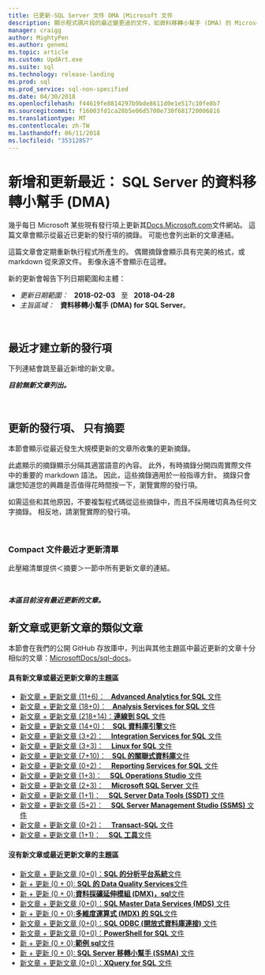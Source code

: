```yaml
---
title: 已更新-SQL Server 文件 DMA |Microsoft 文件
description: 顯示程式碼片段的最近變更過的文件，如資料移轉小幫手 (DMA) 的 Microsoft SQL Server 的更新內容。
manager: craigg
author: MightyPen
ms.author: genemi
ms.topic: article
ms.custom: UpdArt.exe
ms.suite: sql
ms.technology: release-landing
ms.prod: sql
ms.prod_service: sql-non-specified
ms.date: 04/30/2018
ms.openlocfilehash: f44619fe8814297b9bde8611d0e1e517c10fe8b7
ms.sourcegitcommit: f16003fd1ca28b5e06d5700e730f681720006816
ms.translationtype: MT
ms.contentlocale: zh-TW
ms.lasthandoff: 06/11/2018
ms.locfileid: "35312857"
---
```

# <a name="new-and-recently-updated-data-migration-assistant-dma-for-sql-server"></a>新增和更新最近： SQL Server 的資料移轉小幫手 (DMA)



幾乎每日 Microsoft 某些現有發行項上更新其[Docs.Microsoft.com](http://docs.microsoft.com/)文件網站。 這篇文章會顯示從最近已更新的發行項的摘錄。 可能也會列出新的文章連結。

這篇文章會定期重新執行程式所產生的。 偶爾摘錄會顯示具有完美的格式，或 markdown 從來源文件。 影像永遠不會顯示在這裡。

新的更新會報告下列日期範圍和主體：



- *更新日期範圍：* &nbsp; **2018-02-03** &nbsp; 至 &nbsp; **2018-04-28**
- *主旨區域：* &nbsp; **資料移轉小幫手 (DMA) for SQL Server**。




&nbsp;

## <a name="new-articles-created-recently"></a>最近才建立新的發行項

下列連結會跳至最近新增的新文章。


***目前無新文章列出。***



&nbsp;

## <a name="updated-articles-with-excerpts"></a>更新的發行項、 只有摘要

本節會顯示從最近發生大規模更新的文章所收集的更新摘錄。

此處顯示的摘錄顯示分隔其適當語意的內容。 此外，有時摘錄分開四周實際文件中的重要的 markdown 語法。 因此，這些摘錄適用於一般指導方針。 摘錄只會讓您知道您的興趣是否值得花時間按一下，瀏覽實際的發行項。

如需這些和其他原因，不要複製程式碼從這些摘錄中，而且不採用確切真為任何文字摘錄。 相反地，請瀏覽實際的發行項。





&nbsp;

<a name="compactupdatedlist"/>

### <a name="compact-list-of-articles-updated-recently"></a>Compact 文件最近才更新清單

此壓縮清單提供＜摘要＞一節中所有更新文章的連結。





&nbsp;

***本區目前沒有最近更新的文章。***




## <a name="similar-articles-about-new-or-updated-articles"></a>新文章或更新文章的類似文章

本節會在我們的公開 GitHub 存放庫中，列出與其他主題區中最近更新的文章十分相似的文章：[MicrosoftDocs/sql-docs](https://github.com/MicrosoftDocs/sql-docs/)。



#### <a name="subject-areas-that-do-have-new-or-recently-updated-articles"></a>具有新文章或最近更新文章的主題區

- [新文章 + 更新文章 (11+6)：&nbsp; &nbsp;**Advanced Analytics for SQL** 文件](../advanced-analytics/new-updated-advanced-analytics.md)
- [新文章 + 更新文章 (18+0)：&nbsp; &nbsp;**Analysis Services for SQL** 文件](../analysis-services/new-updated-analysis-services.md)
- [新文章 + 更新文章 (218+14)：**連線到 SQL** 文件](../connect/new-updated-connect.md)
- [新文章 + 更新文章 (14+0)：&nbsp; &nbsp;**SQL 資料庫引擎**文件](../database-engine/new-updated-database-engine.md)
- [新文章 + 更新文章 (3+2)：&nbsp; &nbsp; **Integration Services for SQL** 文件](../integration-services/new-updated-integration-services.md)
- [新文章 + 更新文章 (3+3)：&nbsp; &nbsp; **Linux for SQL** 文件](../linux/new-updated-linux.md)
- [新文章 + 更新文章 (7+10)：&nbsp; &nbsp;**SQL 的關聯式資料庫**文件](../relational-databases/new-updated-relational-databases.md)
- [新文章 + 更新文章 (0+2)：&nbsp; &nbsp; **Reporting Services for SQL** 文件](../reporting-services/new-updated-reporting-services.md)
- [新文章 + 更新文章 (1+3)：&nbsp; &nbsp; **SQL Operations Studio** 文件](../sql-operations-studio/new-updated-sql-operations-studio.md)
- [新文章 + 更新文章 (2+3)：&nbsp; &nbsp; **Microsoft SQL Server** 文件](../sql-server/new-updated-sql-server.md)
- [新文章 + 更新文章 (1+1)：&nbsp; &nbsp; **SQL Server Data Tools (SSDT)** 文件](../ssdt/new-updated-ssdt.md)
- [新文章 + 更新文章 (5+2)：&nbsp; &nbsp; **SQL Server Management Studio (SSMS)** 文件](../ssms/new-updated-ssms.md)
- [新文章 + 更新文章 (0+2)：&nbsp; &nbsp; **Transact-SQL** 文件](../t-sql/new-updated-t-sql.md)
- [新文章 + 更新文章 (1+1)：&nbsp; &nbsp; **SQL 工具**文件](../tools/new-updated-tools.md)



#### <a name="subject-areas-that-do-not-have-any-new-or-recently-updated-articles"></a>沒有新文章或最近更新文章的主題區

- [新文章 + 更新文章 (0+0)：**SQL 的分析平台系統**文件](../analytics-platform-system/new-updated-analytics-platform-system.md)
- [新 + 更新 (0 + 0): **SQL 的 Data Quality Services**文件](../data-quality-services/new-updated-data-quality-services.md)
- [新 + 更新 (0 + 0):**資料採礦延伸模組 (DMX)，sql**文件](../dmx/new-updated-dmx.md)
- [新文章 + 更新文章 (0+0)：**SQL Master Data Services (MDS)** 文件](../master-data-services/new-updated-master-data-services.md)
- [新 + 更新 (0 + 0):**多維度運算式 (MDX) 的 SQL**文件](../mdx/new-updated-mdx.md)
- [新文章 + 更新文章 (0+0)：**SQL ODBC (開放式資料庫連接)** 文件](../odbc/new-updated-odbc.md)
- [新文章 + 更新文章 (0+0)：**PowerShell for SQL** 文件](../powershell/new-updated-powershell.md)
- [新 + 更新 (0 + 0):**範例 sql**文件](../samples/new-updated-samples.md)
- [新 + 更新 (0 + 0): **SQL Server 移轉小幫手 (SSMA)** 文件](../ssma/new-updated-ssma.md)
- [新文章 + 更新文章 (0+0)：**XQuery for SQL** 文件](../xquery/new-updated-xquery.md)

